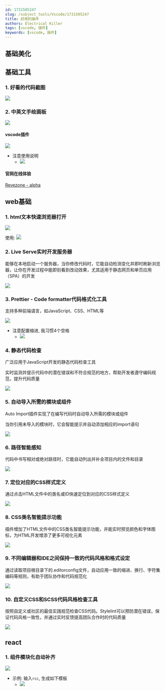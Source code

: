 ```yaml
---
id: 1731505247
slug: /subject_tools/Vscode/1731505247
title: 好用的插件
authors: Electrical Killer
tags: [vscode, 插件]
keywords: [vscode, 插件]
---
```


## 基础美化

## 基础工具

### 1. 好看的代码截图

<img src="https://img.eksnotebook.com/images/202411021711102.png"/>

### 2. 中英文手绘画板

<img src="https://img.eksnotebook.com/images/202411030918812.png"/>

#### vscode插件

<img src="https://img.eksnotebook.com/images/202411030919117.png"/>

- 注意使用说明
    - <img src="https://img.eksnotebook.com/images/202411030920023.png"/>

#### 官网在线体验

[Revezone - alpha](https://revezone.com/index.html)

## web基础

### 1. html文本快速浏览器打开

<img src="https://img.eksnotebook.com/images/202410201027453.png"/>

使用: ![](https://img.eksnotebook.com/images/Snipaste_2024-09-16_17-50-13.png)

### 2. Live Serve实时开发服务器

能够在本地启动一个服务器，当你修改代码时，它能自动检测变化并即时刷新浏览器，让你在开发过程中能即刻看到改动效果，尤其适用于静态网页和单页应用（SPA）的开发

<img src="https://img.eksnotebook.com/images/202410201015910.png"/>

### 3. Prettier - Code formatter代码格式化工具

支持多种前端语言，如JavaScript、CSS、HTML等

<img src="https://img.eksnotebook.com/images/202410201017083.png"/>

- 注意配置缩进, 我习惯4个空格
    - <img src="https://img.eksnotebook.com/images/202410201257140.png"/>

### 4. 静态代码检查

广泛应用于JavaScript开发的静态代码检查工具

实时监测并提示代码中的潜在错误和不符合规范的地方，帮助开发者遵守编码规范，提升代码质量

<img src="https://img.eksnotebook.com/images/202410201018370.png"/>

### 5. 自动导入所需的模块或组件

Auto Import插件实现了在编写代码时自动导入所需的模块或组件

当你引用未导入的模块时，它会智能提示并自动添加相应的import语句

<img src="https://img.eksnotebook.com/images/202410201020809.png"/>

### 6. 路径智能感知

代码中书写相对或绝对路径时，它能自动列出并补全项目内的文件和目录

<img src="https://img.eksnotebook.com/images/202410201021030.png"/>

### 7. 定位对应的CSS样式定义

通过点击HTML文件中的类名或ID快速定位到对应的CSS样式定义

<img src="https://img.eksnotebook.com/images/202410201022876.png"/>

### 8. CSS类名智能提示功能

插件增加了HTML文件中的CSS类名智能提示功能，并能实时预览颜色和字体图标，为HTML开发增添了更多可视化元素

<img src="https://img.eksnotebook.com/images/202410201023933.png"/>

### 9. 不同编辑器和IDE之间保持一致的代码风格和格式设定

通过读取项目根目录下的.editorconfig文件，自动应用一致的缩进、换行、字符集编码等规则，有助于团队协作和代码规范化

<img src="https://img.eksnotebook.com/images/202410201025881.png"/>

### 10. 自定义CSS和SCSS代码风格检查工具

按照自定义或社区的最佳实践规范检查CSS代码。Stylelint可以预防潜在错误，保证代码风格一致性，并通过实时反馈提高团队合作时的代码质量

<img src="https://img.eksnotebook.com/images/202410201026339.png"/>

## react

### 1. 组件模块化自动补齐

<img src="https://img.eksnotebook.com/images/202411021743374.png"/>

- 示例: 输入`rcc`, 生成如下模板
    - <img src="https://img.eksnotebook.com/images/202411021750610.png"/>
